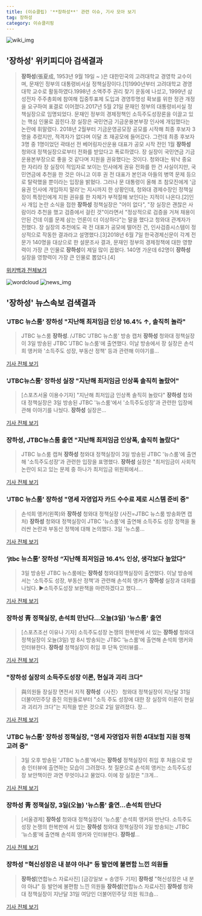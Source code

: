 ```yaml
---
title: (이슈클립) '**장하성**' 관련 이슈, 기사 모아 보기
tag: 장하성
category: 이슈클리핑
---
```

![wiki_img](https://user-images.githubusercontent.com/42597476/44503234-41136a80-a6d0-11e8-9071-6fc6418eafe4.png)
## **'**장하성**'** 위키피디아 검색결과
>**장하성**(張夏成, 1953년 9월 19일 ~ )은 대한민국의 고려대학교 경영학 교수이며, 문재인 정부의 대통령비서실 정책실장이다.[1]1990년부터 고려대학교 경영대학 교수로 활동하였다.1998년 소액주주 권리 찾기 운동에 나섰고, 1999년 삼성전자 주주총회에 참여해 집중투표제 도입과 경영투명성 확보를 위한 정관 개정을 요구하여 표결로 이어졌다.2017년 5월 21일 문재인 정부의 대통령비서실 정책실장으로 임명되었다. 문재인 정부의 경제정책인 소득주도성장론을 이끌고 있는 핵심 인물로 꼽힌다.장 실장은 국민연금 기금운용본부장 인사에 개입했다는 논란에 휘말렸다. 2018년 2월부터 기금운영공모장 공모를 시작해 최종 후보자 3명을 추렸지만, 적격자가 없다며 이달 초 재공모에 들어갔다. 그런데 최종 후보자 3명 중 1명이었던 곽태선 전 베어링자산운용 대표가 공모 시작 전인 1월 **장하성** 청와대 정책실장으로부터 전화를 받았다고 폭로하였다. 장 실장이 국민연금 기금운용본부장으로 좋을 것 같다며 지원을 권유했다는 것이다. 청와대는 워낙 중요한 자리라 장 실장이 적임자로 보이는 인사에게 권유 전화를 한 건 사실이지만, 국민연금에 추천을 한 것은 아니고 이후 권 전 대표가 본인과 아들의 병역 문제 등으로 탈락했을 뿐이라는 입장을 밝혔다. 그러나 문 대통령이 올해 초 참모진에게 '금융권 인사에 개입하지 말라'는 지시까지 한 상황인데, 청와대 경제수장인 정책실장이 특정인에게 지원 권유를 한 자체가 부적절해 보인다는 지적이 나온다.[2]인사 개입 논란 소식을 접한 **장하성** 정책실장은 "어이 없다", "장 실장은 괜찮은 사람이라 추천을 했고 검증에서 걸린 것"이라면서 "정상적으로 검증을 거쳐 채용이 안된 건데 이를 문제 삼는 언론이 더 이상하다"는 말을 했다고 청와대 관계자가 전했다. 장 실장의 추천에도 곽 전 대표가 공모에 떨어진 건, 인사검증시스템이 정상적으로 작동한 결과라고 설명했다.[3]2018년 6월 7일 한국경제신문이 각계 전문가 140명을 대상으로 한 설문조사 결과, 문재인 정부의 경제정책에 대한 영향력이 가장 큰 인물로 **장하성**이 제일 많이 꼽혔다. 140명 가운데 62명이 **장하성** 실장을 영향력이 가장 큰 인물로 뽑았다.[4]

<a href="https://ko.wikipedia.org/wiki/장하성" target="_blank">위키백과 전체보기</a>

![wordcloud](https://s3.ap-northeast-2.amazonaws.com/lyrics101-wordcloud/2018-09-03-1535979497.png)
![news_img](https://user-images.githubusercontent.com/42597476/44507050-1206f400-a6e4-11e8-8d98-7ffbfebb353f.png)
## **'**장하성**'** 뉴스속보 검색결과
### 'JTBC 뉴스룸' **장하성** "지난해 최저임금 인상 16.4% ↑, 솔직히 놀라"

>JTBC 뉴스룸 **장하성**. /JTBC 'JTBC 뉴스룸' 방송 캡처  **장하성** 청와대 정책실장이 3일 방송된 JTBC 'JTBC 뉴스룸'에 출연했다.   이날 방송에서 장 실장은 손석희 앵커와 '소득주도 성장, 부동산 정책' 등과 관련해 이야기를...

<a href="http://www.kyeongin.com/main/view.php?key=20180903002143385" target="_blank">기사 전체 보기</a>

### 'JTBC뉴스룸' **장하성** 실장 "지난해 최저임금 인상폭 솔직히 놀랐어"

>[스포츠서울 이용수기자] "지난해 최저임금 인상폭 솔직히 놀랐다" **장하성** 청와대 정책실장은 3일 방송된 JTBC '뉴스룸'에서 '소득주도성장'과 관련한 입장에 관해 이야기를 나눴다. **장하성** 실장은...

<a href="http://www.sportsseoul.com/news/read/676808" target="_blank">기사 전체 보기</a>

### **장하성**, JTBC뉴스룸 출연 "지난해 최저임금 인상폭, 솔직히 놀랐다"

>JTBC 뉴스룸 캡쳐 **장하성** 청와대 정책실장이 3일 방송된 JTBC '뉴스룸'에 출연해 '소득주도성장'과 관련한 입장을 표명했다. **장하성** 실장은 "최저임금이 사회적 논란이 되고 있는 문제 중 하나가 최저임금 위원회에서...

<a href="http://www.suwon.com/news/articleView.html?idxno=126824" target="_blank">기사 전체 보기</a>

### 'JTBC 뉴스룸' **장하성** "영세 자영업자 카드 수수료 제로 시스템 준비 중"

>손석희 앵커(왼쪽)와 **장하성** 청와대 정책실장 (사진=JTBC 뉴스룸 방송화면 캡처) **장하성** 청와대 정책실장이 JTBC '뉴스룸'에 출연해 소득주도 성장 정책을 둘러싼 논란과 부동산 정책에 대해 논의했다. 3일 '뉴스룸...

<a href="http://news20.busan.com/controller/newsController.jsp?newsId=20180903000374" target="_blank">기사 전체 보기</a>

### ‘jtbc 뉴스룸’ **장하성** “지난해 최저임금 16.4% 인상, 생각보다 높았다”

>3일 방송된 JTBC 뉴스룸에는 **장하성** 청와대정책실장이 출연했다. 이날 방송에서는 ‘소득주도 성장, 부동산 정책’과 관련해 손석희 앵커가 **장하성** 실장과 대화를 나눴다. ▶소득주도성장 보완책을 마련하겠다고 했다....

<a href="http://www.kookje.co.kr/news2011/asp/newsbody.asp?code=0500&key=20180903.99099001043" target="_blank">기사 전체 보기</a>

### **장하성** 靑 정책실장, 손석희 만난다…오늘(3일) '뉴스룸' 출연

>[스포츠조선 이유나 기자] 소득주도성장 논쟁의 한복판에 서 있는 **장하성** 청와대 정책실장이 오늘(3일) 밤 8시 방송되는 JTBC '뉴스룸'에 출연해 손석희 앵커와 인터뷰한다. **장하성** 정책실장이 취임 후 단독 인터뷰를...

<a href="http://sports.chosun.com/news/ntype.htm?id=201809030100016130001148&servicedate=20180903" target="_blank">기사 전체 보기</a>

### "**장하성** 실장의 소득주도성장 이론, 현실과 괴리 크다"

>與의원들 장실장 면전서 지적 **장하성**〈사진〉 청와대 정책실장이 지난달 31일 더불어민주당 중진 의원들로부터 "소득 주도 성장에 대한 장 실장의 이론이 현실과 괴리가 크다"는 지적을 받은 것으로 2일 알려졌다. 장...

<a href="http://news.chosun.com/site/data/html_dir/2018/09/03/2018090300132.html?utm_source=naver&utm_medium=original&utm_campaign=news" target="_blank">기사 전체 보기</a>

### 'JTBC 뉴스룸' **장하성** 정책실장, "영세 자영업자 위한 4대보험 지원 정책 고려 중"

>3일 오후 방송된 'JTBC 뉴스룸'에서는 **장하성** 정책실장이 취임 후 처음으로 방송 인터뷰에 출연하는 모습이 그려졌다. 첫 질문으로 손석희 앵커는 소득주도성장 보안책이란 과연 무엇이냐고 물었다. 이에 장 실장은 "크게...

<a href="http://www.topstarnews.net/news/articleView.html?idxno=476090" target="_blank">기사 전체 보기</a>

### **장하성** 靑 정책실장, 3일(오늘) '뉴스룸' 출연...손석희 만난다

>[서울경제] **장하성** 청와대 정책실장이 ‘뉴스룸’ 손석희 앵커와 만난다. 소득주도성장 논쟁의 한복판에 서 있는 **장하성** 청와대 정책실장이 3일 방송되는 JTBC ‘뉴스룸’에 출연해 손석희 앵커와 인터뷰한다. **장하성**...

<a href="http://www.sedaily.com/NewsView/1S4HSWNUMC" target="_blank">기사 전체 보기</a>

### **장하성** "혁신성장은 내 분야 아냐" 등 발언에 불편함 느낀 의원들

>**장하성**[연합뉴스 자료사진] [금강일보 = 송영두 기자] **장하성** "혁신성장은 내 분야 아냐" 등 발언에 불편함 느낀 의원들 **장하성**[연합뉴스 자료사진] **장하성** 청와대 정책실장이 지난달 31일 여당인 더불어민주당 의원 워크숍...

<a href="http://www.ggilbo.com/news/articleView.html?idxno=542335" target="_blank">기사 전체 보기</a>



